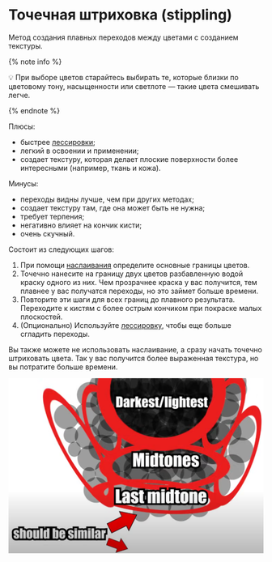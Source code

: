 # Точечная штриховка (stippling)

Метод создания плавных переходов между цветами с созданием текстуры. 

{% note info %}

💡 При выборе цветов старайтесь выбирать те, которые близки по цветовому тону, насыщенности или светлоте — такие цвета смешивать легче.

{% endnote %}

Плюсы:

- быстрее [лессировки](glazing.md);
- легкий в освоении и применении;
- создает текстуру, которая делает плоские поверхности более интересными (например, ткань и кожа).

Минусы:

- переходы видны лучше, чем при других методах;
- создает текстуру там, где она может быть не нужна;
- требует терпения;
- негативно влияет на кончик кисти;
- очень скучный.

Состоит из следующих шагов:

1. При помощи [наслаивания](layering.md) определите основные границы цветов.
2. Точечно нанесите на границу двух цветов разбавленную водой краску одного из них. Чем прозрачнее краска у вас получится, тем плавнее у вас получатся переходы, но это займет больше времени.
3. Повторите эти шаги для всех границ до плавного результата. Переходите к кистям с более острым кончиком при покраске малых плоскостей.
4. (Опционально) Используйте [лессировку](glazing.md), чтобы еще больше сгладить переходы.

Вы также можете не использовать наслаивание, а сразу начать точечно штриховать цвета. Так у вас получится более выраженная текстура, но вы потратите больше времени.

![stippling](_images/stippling.png)
